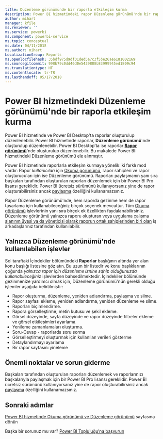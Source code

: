 ```yaml
---
title: Düzenleme görünümünde bir raporla etkileşim kurma
description: Power BI hizmetindeki rapor Düzenleme görünümü'nde bir raporla etkileşim kurma
author: mihart
manager: kfile
ms.reviewer: ''
ms.service: powerbi
ms.component: powerbi-service
ms.topic: conceptual
ms.date: 04/11/2018
ms.author: mihart
LocalizationGroup: Reports
ms.openlocfilehash: 35bdf975d9df31ded5a7c3f5be26ae6181002169
ms.sourcegitcommit: 998b79c0dd46d0e5439888b83999945ed1809c94
ms.translationtype: HT
ms.contentlocale: tr-TR
ms.lasthandoff: 05/17/2018
---
```

# <a name="interact-with-a-report-in-editing-view-in-power-bi-service"></a>Power BI hizmetindeki Düzenleme görünümü'nde bir raporla etkileşim kurma
Power BI hizmetinde ve Power BI Desktop'ta raporlar oluşturulup düzenlenebilir. Power BI hizmetinde raporlar, **Düzenleme görünümü**'nde oluşturulup düzenlenebilir. Power BI Desktop’ta ise raporlar [**Rapor görünümü**](desktop-report-view.md)'nde oluşturulup düzenlenebilir. Bu makalede Power BI hizmetindeki Düzenleme görünümü ele alınmıştır. 

Power BI hizmetinde raporlarla etkileşim kurmaya yönelik iki farklı mod vardır: Rapor *kullanıcıları* için [Okuma görünümü](service-reading-view-and-editing-view.md), rapor sahipleri ve rapor oluşturucuları için ise Düzenleme görünümü.  Raporları paylaşmanın yanı sıra başkaları tarafından oluşturulan raporları düzenlemek için bir Power BI Pro lisansı gereklidir. Power BI ücretsiz sürümünü kullanıyorsanız yine de rapor oluşturabilirsiniz ancak [paylaşma](service-share-reports.md) özelliğini kullanamazsınız.    

Rapor Düzenleme görünümü'nde, hem raporda gezinme hem de rapor tasarlama için kullanabileceğiniz birçok seçenek mevcuttur. Tüm [Okuma görünümü](service-reading-view-and-editing-view.md) işlevlerinin yanı sıra birçok ek özellikten faydalanabilirsiniz. Düzenleme görünümü yalnızca raporu oluşturan veya [uygulama çalışma alanının üyesi ya da yöneticisi olarak raporun ortak sahiplerinden biri olan](service-create-distribute-apps.md) iş arkadaşlarınız tarafından kullanılabilir.

## <a name="functionality-only-available-in-editing-view"></a>Yalnızca Düzenleme görünümü'nde kullanılabilen işlevler
Sol taraftaki İçindekiler bölümündeki **Raporlar** başlığının altında yer alan konu başlığı listesine göz atın. Bu uzun bir listedir ve konu başlıklarının çoğunda *yalnızca rapor için düzenleme iznine sahip olduğunuzda kullanabileceğiniz* işlevlerden bahsedilmektedir.  İçindekiler bölümünde gezinmenize yardımcı olmak için, Düzenleme görünümü'nün gerekli olduğu işlemler aşağıda belirtilmiştir:

* Rapor oluşturma, düzenleme, yeniden adlandırma, paylaşma ve silme.
* Rapor sayfası ekleme, yeniden adlandırma, yeniden düzenleme ve silme.
* Raporları biçimlendirme.
* Rapora görselleştirme, metin kutusu ve şekil ekleme.
* Görsel düzeyinde, sayfa düzeyinde ve rapor düzeyinde filtreler ekleme ve görsel etkileşimleri ayarlama.
* Yenileme zamanlamaları oluşturma.
* Soru-Cevap - raporlarda soru sorma
* Görselleştirmeyi oluşturmak için kullanılan verileri gösterme 
* Detaylandırmayı ayarlama
* Bir rapor sayfasını yineleme

## <a name="considerations-and-troubleshooting"></a>Önemli noktalar ve sorun giderme
Başkaları tarafından oluşturulan raporları düzenlemek ve raporlarınızı başkalarıyla paylaşmak için bir Power BI Pro lisansı gereklidir.  Power BI ücretsiz sürümünü kullanıyorsanız yine de rapor oluşturabilirsiniz ancak [paylaşma](service-share-reports.md) özelliğini kullanamazsınız.


## <a name="next-steps"></a>Sonraki adımlar
[Power BI hizmetinde Okuma görünümü ve Düzenleme görünümü](service-reading-view-and-editing-view.md) sayfasına dönün

Başka bir sorunuz mu var? [Power BI Topluluğu'na başvurun](http://community.powerbi.com/)

